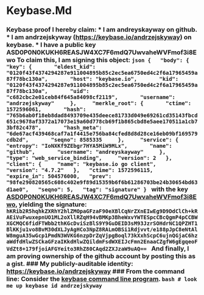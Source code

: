 # Keybase.Md
### Keybase proof  I hereby claim:    * I am andreyskayway on github.   * I am andrzejskyway (https://keybase.io/andrzejskyway) on keybase.   * I have a public key ASD0P0N0KUKH6REASJW4XC7F6mdQ7UwvaheWVFmof3i8Ewo  To claim this, I am signing this object:  ```json {   "body": {     "key": {       "eldest_kid": "0120f43f4374294287e911004895b85c2ec5ea6750ed4c2f6a17965459a87f78bc130a",       "host": "keybase.io",       "kid": "0120f43f4374294287e911004895b85c2ec5ea6750ed4c2f6a17965459a87f78bc130a",       "uid": "c682cbc2e01ceb84f645a84098cf2119",       "username": "andrzejskyway"     },     "merkle_root": {       "ctime": 1572596061,       "hash": "765b6ab0f18eb8dad8493709e435deece81733d049e69261cd35143fbcd651c9678af3372a17073e19a60d778cb69f1b865cbd8e5aee170511a1cb73bf82c478",       "hash_meta": "6de67acf439468caf7a1f4415e756ba84cfed8d8d28ce16eb09bf169579cdb2d",       "seqno": 8585335     },     "service": {       "entropy": "IoNXKf9ZEbgr7HYA5MiW9MLx",       "name": "github",       "username": "andreyskayway"     },     "type": "web_service_binding",     "version": 2   },   "client": {     "name": "keybase.io go client",     "version": "4.7.2"   },   "ctime": 1572596115,   "expire_in": 504576000,   "prev": "98fe290820565c608c402e9f89d15359b6f6b61286703be24b30654bd63d1ae0",   "seqno": 5,   "tag": "signature" } ```  with the key [ASD0P0N0KUKH6REASJW4XC7F6mdQ7UwvaheWVFmof3i8Ewo](https://keybase.io/andrzejskyway), yielding the signature:  ``` hKRib2R5hqhkZXRhY2hlZMOpaGFzaF90eXBlCqNrZXnEIwEg9D9DdClCh+kRAEiVuFwuxepnUO1ML2oXllRZqH94vBMKp3BheWxvYWTESpcCBcQgmP4pCCBWXGCMQC6fidFTWbb2thKGcDviSzBlS9Y9GuDEID3sM93JzrSOHdrNC1QPZHT1BlKKju1vo8BvM30dXLJyAgHCo3NpZ8RALmOBSi1Rdjvvt/e188pJpC8eNtAlW8mguA35wGcp1PmdN3WVKG6nzpDrZqVjpgBoql73kXxhScpC6ujnQGjaC6hzaWdfdHlwZSCkaGFzaIKkdHlwZQildmFsdWXEIJcFmn2EnaaCZgfW6gEgqeoFVdZt8+179fjoiAFGYeito3RhZ80CAqd2ZXJzaW9uAQ==  ```  And finally, I am proving ownership of the github account by posting this as a gist.  ### My publicly-auditable identity:  https://keybase.io/andrzejskyway  ### From the command line:  Consider the [keybase command line program](https://keybase.io/download).  ```bash # look me up keybase id andrzejskyway ```
